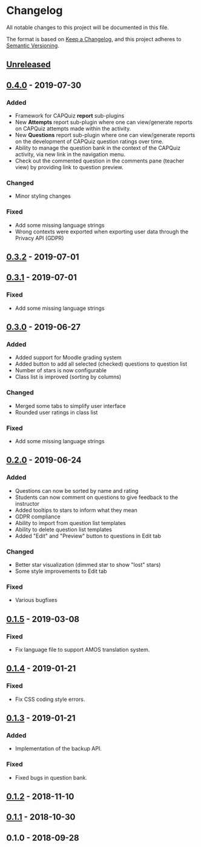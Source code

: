 # Changelog
All notable changes to this project will be documented in this file.

The format is based on [Keep a Changelog](https://keepachangelog.com/en/1.0.0/),
and this project adheres to [Semantic Versioning](https://semver.org).

## [Unreleased]

## [0.4.0] - 2019-07-30
### Added
- Framework for CAPQuiz **report** sub-plugins
- New **Attempts** report sub-plugin where one can view/generate reports on CAPQuiz attempts made within the activity.
- New **Questions** report sub-plugin where one can view/generate reports on the development of CAPQuiz question ratings over time.
- Ability to manage the question bank in the context of the CAPQuiz activity, via new link in the navigation menu.
- Check out the commented question in the comments pane (teacher view) by providing link to question preview.

### Changed
- Minor styling changes

### Fixed
- Add some missing language strings
- Wrong contexts were exported when exporting user data through the Privacy API (GDPR)

## [0.3.2] - 2019-07-01

## [0.3.1] - 2019-07-01
### Fixed
- Add some missing language strings

## [0.3.0] - 2019-06-27
### Added
- Added support for Moodle grading system
- Added button to add all selected (checked) questions to question list
- Number of stars is now configurable
- Class list is improved (sorting by columns)

### Changed
- Merged some tabs to simplify user interface
- Rounded user ratings in class list

### Fixed
- Add some missing language strings

## [0.2.0] - 2019-06-24
### Added
* Questions can now be sorted by name and rating
* Students can now comment on questions to give feedback to the instructor
* Added tooltips to stars to inform what they mean
* GDPR compliance
* Ability to import from question list templates
* Ability to delete question list templates
* Added "Edit" and "Preview" button to questions in Edit tab

### Changed
* Better star visualization (dimmed star to show "lost" stars)
* Some style improvements to Edit tab

### Fixed
* Various bugfixes

## [0.1.5] - 2019-03-08
### Fixed
* Fix language file to support AMOS translation system.

## [0.1.4] - 2019-01-21
### Fixed
* Fix CSS coding style errors.

## [0.1.3] - 2019-01-21
### Added
* Implementation of the backup API.
### Fixed
* Fixed bugs in question bank.

## [0.1.2] - 2018-11-10

## [0.1.1] - 2018-10-30

## 0.1.0 - 2018-09-28

[Unreleased]: https://github.com/KQMATH/moodle-mod_capquiz/compare/v0.4.0...HEAD

[0.4.0]: https://github.com/KQMATH/moodle-mod_capquiz/compare/v0.3.2...v0.4.0
[0.3.2]: https://github.com/KQMATH/moodle-mod_capquiz/compare/v0.3.1...v0.3.2
[0.3.1]: https://github.com/KQMATH/moodle-mod_capquiz/compare/v0.3.0...v0.3.1
[0.3.0]: https://github.com/KQMATH/moodle-mod_capquiz/compare/v0.2.0...v0.3.0
[0.2.0]: https://github.com/KQMATH/moodle-mod_capquiz/compare/v0.1.5...v0.2.0
[0.1.5]: https://github.com/KQMATH/moodle-mod_capquiz/compare/v0.1.4...v0.1.5
[0.1.4]: https://github.com/KQMATH/moodle-mod_capquiz/compare/v0.1.3...v0.1.4
[0.1.3]: https://github.com/KQMATH/moodle-mod_capquiz/compare/v0.1.2...v0.1.3
[0.1.2]: https://github.com/KQMATH/moodle-mod_capquiz/compare/v0.1.1...v0.1.2
[0.1.1]: https://github.com/KQMATH/moodle-mod_capquiz/compare/v0.1.0...v0.1.1
